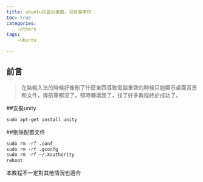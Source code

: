 ```yaml
---
title: ubuntu只显示桌面，没有菜单栏
toc: true
categories: 
    -others
tags:
    -ubuntu

---
```

## 前言
>在裝輸入法的時候好像刪了什麼東西導致電腦重啓的時候只能顯示桌面背景和文件，導航等都沒了，頓時嚇壞我了，找了好多教程終於成功了。

<!--more-->

##安裝unity
```markdown
sudo apt-get install unity
```
##刪除配置文件
```markdown
sudo rm -rf .conf
sudo rm -rf .gconfg
sudo rm -rf ~/.Xauthority
reboot
```
本教程不一定對其他情況也適合
